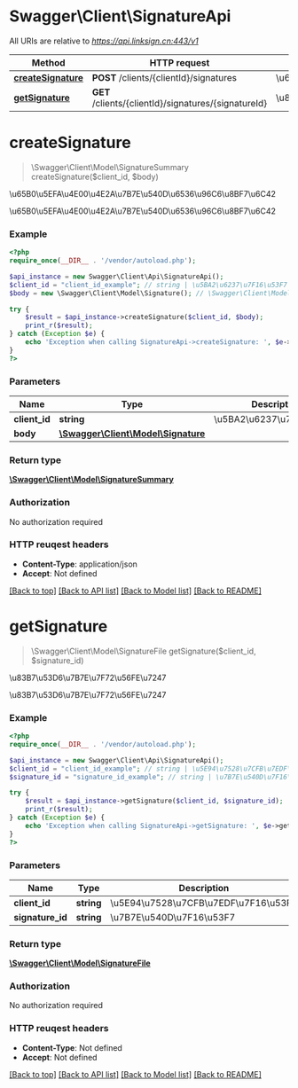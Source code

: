 # Swagger\Client\SignatureApi

All URIs are relative to *https://api.linksign.cn:443/v1*

Method | HTTP request | Description
------------- | ------------- | -------------
[**createSignature**](SignatureApi.md#createSignature) | **POST** /clients/{clientId}/signatures | \u65B0\u5EFA\u4E00\u4E2A\u7B7E\u540D\u6536\u96C6\u8BF7\u6C42
[**getSignature**](SignatureApi.md#getSignature) | **GET** /clients/{clientId}/signatures/{signatureId} | \u83B7\u53D6\u7B7E\u7F72\u56FE\u7247


# **createSignature**
> \Swagger\Client\Model\SignatureSummary createSignature($client_id, $body)

\u65B0\u5EFA\u4E00\u4E2A\u7B7E\u540D\u6536\u96C6\u8BF7\u6C42

\u65B0\u5EFA\u4E00\u4E2A\u7B7E\u540D\u6536\u96C6\u8BF7\u6C42

### Example 
```php
<?php
require_once(__DIR__ . '/vendor/autoload.php');

$api_instance = new Swagger\Client\Api\SignatureApi();
$client_id = "client_id_example"; // string | \u5BA2\u6237\u7F16\u53F7
$body = new \Swagger\Client\Model\Signature(); // \Swagger\Client\Model\Signature | 

try { 
    $result = $api_instance->createSignature($client_id, $body);
    print_r($result);
} catch (Exception $e) {
    echo 'Exception when calling SignatureApi->createSignature: ', $e->getMessage(), "\n";
}
?>
```

### Parameters

Name | Type | Description  | Notes
------------- | ------------- | ------------- | -------------
 **client_id** | **string**| \u5BA2\u6237\u7F16\u53F7 | 
 **body** | [**\Swagger\Client\Model\Signature**](\Swagger\Client\Model\Signature.md)|  | [optional] 

### Return type

[**\Swagger\Client\Model\SignatureSummary**](SignatureSummary.md)

### Authorization

No authorization required

### HTTP reuqest headers

 - **Content-Type**: application/json
 - **Accept**: Not defined

[[Back to top]](#) [[Back to API list]](../README.md#documentation-for-api-endpoints) [[Back to Model list]](../README.md#documentation-for-models) [[Back to README]](../README.md)

# **getSignature**
> \Swagger\Client\Model\SignatureFile getSignature($client_id, $signature_id)

\u83B7\u53D6\u7B7E\u7F72\u56FE\u7247

\u83B7\u53D6\u7B7E\u7F72\u56FE\u7247

### Example 
```php
<?php
require_once(__DIR__ . '/vendor/autoload.php');

$api_instance = new Swagger\Client\Api\SignatureApi();
$client_id = "client_id_example"; // string | \u5E94\u7528\u7CFB\u7EDF\u7F16\u53F7
$signature_id = "signature_id_example"; // string | \u7B7E\u540D\u7F16\u53F7

try { 
    $result = $api_instance->getSignature($client_id, $signature_id);
    print_r($result);
} catch (Exception $e) {
    echo 'Exception when calling SignatureApi->getSignature: ', $e->getMessage(), "\n";
}
?>
```

### Parameters

Name | Type | Description  | Notes
------------- | ------------- | ------------- | -------------
 **client_id** | **string**| \u5E94\u7528\u7CFB\u7EDF\u7F16\u53F7 | 
 **signature_id** | **string**| \u7B7E\u540D\u7F16\u53F7 | 

### Return type

[**\Swagger\Client\Model\SignatureFile**](SignatureFile.md)

### Authorization

No authorization required

### HTTP reuqest headers

 - **Content-Type**: Not defined
 - **Accept**: Not defined

[[Back to top]](#) [[Back to API list]](../README.md#documentation-for-api-endpoints) [[Back to Model list]](../README.md#documentation-for-models) [[Back to README]](../README.md)

